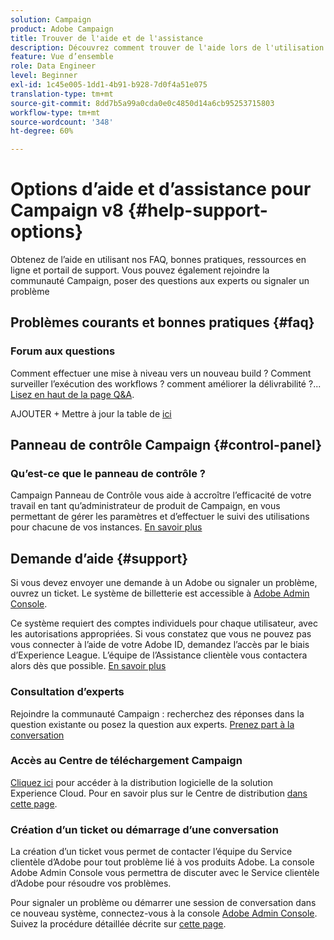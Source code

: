 ```yaml
---
solution: Campaign
product: Adobe Campaign
title: Trouver de l'aide et de l'assistance
description: Découvrez comment trouver de l'aide lors de l'utilisation de Campaign v8
feature: Vue d’ensemble
role: Data Engineer
level: Beginner
exl-id: 1c45e005-1dd1-4b91-b928-7d0f4a51e075
translation-type: tm+mt
source-git-commit: 8dd7b5a99a0cda0e0c4850d14a6cb95253715803
workflow-type: tm+mt
source-wordcount: '348'
ht-degree: 60%

---
```


# Options d’aide et d’assistance pour Campaign v8 {#help-support-options}

Obtenez de l’aide en utilisant nos FAQ, bonnes pratiques, ressources en ligne et portail de support. Vous pouvez également rejoindre la communauté Campaign, poser des questions aux experts ou signaler un problème

## Problèmes courants et bonnes pratiques {#faq}

### Forum aux questions

Comment effectuer une mise à niveau vers un nouveau build ? Comment surveiller l’exécution des workflows ? comment améliorer la délivrabilité ?... [Lisez en haut de la page Q&amp;A](campaign-faq.md).

AJOUTER + Mettre à jour la table de [ici](https://experienceleague.adobe.com/docs/campaign-classic/using/getting-started/support.html?lang=en#faq)

## Panneau de contrôle Campaign {#control-panel}

### Qu’est-ce que le panneau de contrôle ?

Campaign Panneau de Contrôle vous aide à accroître l’efficacité de votre travail en tant qu’administrateur de produit de Campaign, en vous permettant de gérer les paramètres et d’effectuer le suivi des utilisations pour chacune de vos instances.
[En savoir plus](../config/self-service.md)

## Demande d’aide {#support}

Si vous devez envoyer une demande à un Adobe ou signaler un problème, ouvrez un ticket. Le système de billetterie est accessible à [Adobe Admin Console](https://adminConsole.adobe.com/overview).

Ce système requiert des comptes individuels pour chaque utilisateur, avec les autorisations appropriées. Si vous constatez que vous ne pouvez pas vous connecter à l’aide de votre Adobe ID, demandez l’accès par le biais d’Experience League. L’équipe de l’Assistance clientèle vous contactera alors dès que possible. [En savoir plus](https://helpx.adobe.com/fr/enterprise/using/support-for-experience-cloud.html)

### Consultation d’experts

Rejoindre la communauté Campaign : recherchez des réponses dans la question existante ou posez la question aux experts. [Prenez part à la conversation](https://experienceleaguecommunities.adobe.cadobe-campaign-classic/ct-p/adobe-campaign-classic-community)

### Accès au Centre de téléchargement Campaign

[Cliquez ici](https://experience.adobe.com/#/downloads/content/software-distribution/en/campaign.html) pour accéder à la distribution logicielle de la solution Experience Cloud.
Pour en savoir plus sur le Centre de distribution [dans cette page](https://docs.adobe.com/content/heexperience-cloud/software-distribution/home.html?lang=fr).

### Création d’un ticket ou démarrage d’une conversation

La création d’un ticket vous permet de contacter l’équipe du Service clientèle d’Adobe pour tout problème lié à vos produits Adobe. La console Adobe Admin Console vous permettra de discuter avec le Service clientèle d’Adobe pour résoudre vos problèmes.

Pour signaler un problème ou démarrer une session de conversation dans ce nouveau système, connectez-vous à la console [Adobe Admin Console](https://adminConsole.adobe.com/overview). Suivez la procédure détaillée décrite sur [cette page](https://helpx.adobe.com/enterprise/using/support-for-experience-cloud.html).
